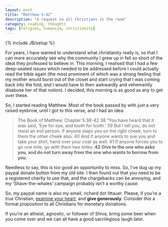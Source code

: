 ```yaml
---
layout: post
title: "Matthew 5:42"
description: "A request to all Christians in the room"
category: reading, thoughts
tags: [religion, humanism, christianity]
---
```

{% include JB/setup %}

For years, I have wanted to understand what christianity really is, so
that I can more accurately see why the community I grew up in fell so
short of the ideal they professed to believe in. This morning, I
realised that I had a few deep-seated issues which needed to be
addressed before I could actually read the bible again (the most
prominent of which was a strong feeling that my mother would burst out
of the closet and start crying that I was coming back into the fold,
and I would have to then awkwardly and vehemently disabuse her of that
notion). I decided, this morning is as good as any to get over these. 

So, I started reading Matthew. Most of the book passed by with just a
very raised eyebrow, until I got to this verse, and I had an idea:

> The Book of Matthew, Chapter 5:38-42
> 38 “You have heard that it was said, ‘Eye for eye, and tooth for tooth.’
> 39 But I tell you, do not resist an evil person. If anyone slaps you on the right cheek, turn to them the other cheek also. 
> 40 And if anyone wants to sue you and take your shirt, hand over your coat as well. 
> 41 If anyone forces you to go one mile, go with them two miles. 
> <b>42 Give to the one who asks you, and do not turn away from the one who wants to borrow from you.</b>

Needless to say, this is too good an opportunity to miss. So, I've dug
up my paypal donate button from my old site. I then found out that you
need to be a registered charity to use that, and the chargebacks can be
annoying, and my 'Shave-the-whales' campaign probably isn't a worthy
cause. 

So, my paypal name is also my email, richard dot littauer. Please, if you're a <i>true</i> Christian, <u>examine your heart</u>, and <b>give
generously</b>. Consider this a formal proposition to all Christians for
monetary donations. 

If you're an atheist, agnostic, or follower of Shiva, bring some beer
when you come over and we can all have a good sacrilegious laugh later. 
